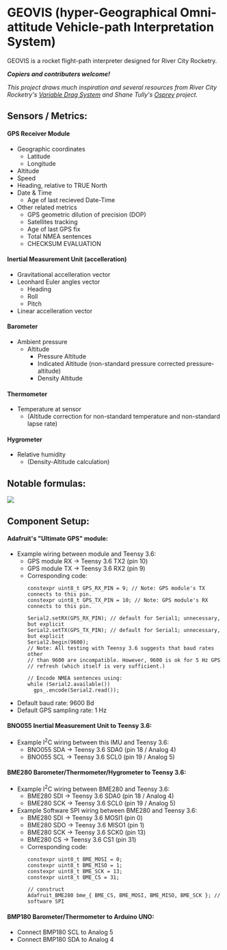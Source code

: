 # GEOVIS (hyper-Geographical Omni-attitude Vehicle-path Interpretation System)
GEOVIS is a rocket flight-path interpreter designed for River City Rocketry.

_**Copiers and contributers welcome!**_

*This project draws much inspiration and several resources from River City Rocketry's [Variable Drag System](https://github.com/jtcass01/vds2_0) and Shane Tully's [Osprey](https://github.com/shanet/osprey/) project.*

## Sensors / Metrics:

#### GPS Receiver Module
- Geographic coordinates
  - Latitude
  - Longitude
- Altitude
- Speed
- Heading, relative to TRUE North
- Date & Time
  - Age of last recieved Date-Time
- Other related metrics
  - GPS geometric dilution of precision (DOP)
  - Satellites tracking
  - Age of last GPS fix
  - Total NMEA sentences
  - CHECKSUM EVALUATION

#### Inertial Measurement Unit (accelleration)
- Gravitational accelleration vector
- Leonhard Euler angles vector
  - Heading
  - Roll
  - Pitch
- Linear accelleration vector

#### Barometer
- Ambient pressure
  - Altitude
    - Pressure Altitude
    - Indicated Altitude
        (non-standard pressure corrected pressure-altitude)
    - Density Altitude

#### Thermometer
- Temperature at sensor
  - (Altitude correction for non-standard temperature and non-standard lapse rate)

#### Hygrometer
- Relative humidity
  - (Density-Altitude calculation)

## Notable formulas:

![](https://raw.githubusercontent.com/nolanholden/payload-level1-rocket/8447a1cbf741a6a57f07a59d258492eb7169c5b9/misc/pressure-altitude.png)

## Component Setup:

#### Adafruit's "Ultimate GPS" module:
- Example wiring between module and Teensy 3.6:
  - GPS module RX -> Teensy 3.6 TX2 (pin 10)
  - GPS module TX -> Teensy 3.6 RX2 (pin 9)
  - Corresponding code:
    ```
    constexpr uint8_t GPS_RX_PIN = 9; // Note: GPS module's TX connects to this pin.
    constexpr uint8_t GPS_TX_PIN = 10; // Note: GPS module's RX connects to this pin.
    
    Serial2.setRX(GPS_RX_PIN); // default for Serial1; unnecessary, but explicit
    Serial2.setTX(GPS_TX_PIN); // default for Serial1; unnecessary, but explicit
    Serial2.begin(9600);
    // Note: All testing with Teensy 3.6 suggests that baud rates other
    // than 9600 are incompatible. However, 9600 is ok for 5 Hz GPS
    // refresh (which itself is very sufficient.)
    
    // Encode NMEA sentences using:
    while (Serial2.available())
      gps_.encode(Serial2.read());
    ```
- Default baud rate: 9600 Bd
- Default GPS sampling rate: 1 Hz

#### BNO055 Inertial Measurement Unit to Teensy 3.6:
- Example I<sup>2</sup>C wiring between this IMU and Teensy 3.6:
  - BNO055 SDA -> Teensy 3.6 SDA0 (pin 18 / Analog 4)
  - BNO055 SCL -> Teensy 3.6 SCL0 (pin 19 / Analog 5)

#### BME280 Barometer/Thermometer/Hygrometer to Teensy 3.6:
- Example I<sup>2</sup>C wiring between BME280 and Teensy 3.6:
  - BME280 SDI -> Teensy 3.6 SDA0 (pin 18 / Analog 4)
  - BME280 SCK -> Teensy 3.6 SCL0 (pin 19 / Analog 5)
- Example Software SPI wiring between BME280 and Teensy 3.6:
  - BME280 SDI -> Teensy 3.6 MOSI1 (pin 0)
  - BME280 SDO -> Teensy 3.6 MISO1 (pin 1)
  - BME280 SCK -> Teensy 3.6 SCK0  (pin 13)
  - BME280 CS  -> Teensy 3.6 CS1   (pin 31)
  - Corresponding code:
    ```
    constexpr uint8_t BME_MOSI = 0;
    constexpr uint8_t BME_MISO = 1;
    constexpr uint8_t BME_SCK = 13;
    constexpr uint8_t BME_CS = 31;
    
    // construct
    Adafruit_BME280 bme_{ BME_CS, BME_MOSI, BME_MISO, BME_SCK }; // software SPI
    ```

#### BMP180 Barometer/Thermometer to Arduino UNO:
- Connect BMP180 SCL    to Analog 5
- Connect BMP180 SDA    to Analog 4
